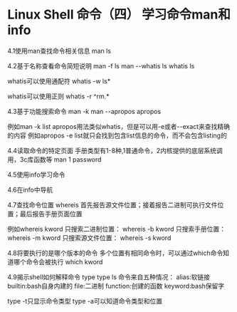 # Linux Shell 命令（四） 学习命令man和info


4.1使用man查找命令相关信息
man ls

4.2基于名称查看命令简短说明
man -f ls
man --whatis ls
whatis ls

whatis可以使用通配符
whatis -w ls*

whatis可以使用正则
whatis -r ^rm.*

4.3基于功能搜索命令
man -k
man --apropos
apropos

例如man -k list
apropos用法类似whatis，但是可以用-e或者--exact来查找精确的内容
例如apropos -e list就只会找到包含list信息的命令，而不会包含listing的

4.4读取命令的特定页面
手册类型有1-8种,1普通命令，2内核提供的底层系统调用，3c库函数等
man 1 password

4.5使用info学习命令

4.6在info中导航

4.7查找命令位置
whereis 
首先报告源文件位置；接着报告二进制可执行文件位置；最后报告手册页面位置

例如whereis kword
只搜索二进制位置：
whereis -b kword
只搜索手册位置：
whereis -m kword
只搜索源文件位置：
whereis -s kword

4.8将要执行的是哪个版本的命令
多个位置有相同命令时，可以通过which命令知道哪个命令会被执行
which kword

4.9揭示shell如何解释命令
type
type ls
命令来自五种情况：
alias:软链接
builtin:bash自身内建的
file:二进制
function:创建的函数
keyword:bash保留字

type -t只显示命令类型
type -a可以知道命令类型和位置
